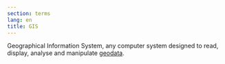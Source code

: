 ```yaml
---
section: terms
lang: en
title: GIS
---
```


Geographical Information System, any computer system designed to read, display, analyse and manipulate [geodata](/glossary/en/terms/geodata/).